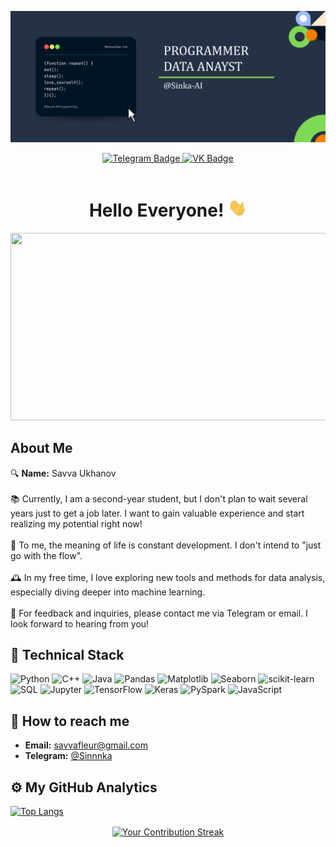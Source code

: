 ![Image alt](https://github.com/Sinka-ai/Sinka-ai/raw/main/banner.png)
<div id="header" align="center">
<div id="badges">
  <a href="https://t.me/Sinnnka">
    <img src="https://img.shields.io/badge/Telegram-blue?style=for-the-badge&logo=telegram&logoColor=white" alt="Telegram Badge"/>
  </a>
  <a href="https://vk.com/sinkawastaken">
    <img src="https://img.shields.io/badge/VK-blue?style=for-the-badge&logo=vk&logoColor=white" alt="VK Badge"/>
  </a>
  </div>
  <img src="https://komarev.com/ghpvc/?username=sinka-ai&style=flat-square&color=blue" alt=""/>
  
  <h1>
  Hello Everyone!
    <img src="https://github.com/fringer2423/Fringer2423/raw/main/assets/wave.gif" width = 30 alt =""/>
</h1>
</div>

  <img src="https://media.tenor.com/UiX3cAoTV8YAAAAd/retrowave.gif" width="600" height="300"/>

##  About Me

🔍 **Name:** Savva Ukhanov  
<br>📚 Currently, I am a second-year student, but I don't plan to wait several years just to get a job later. I want to gain valuable experience and start realizing my potential right now!  
<br>🎯 To me, the meaning of life is constant development. I don't intend to "just go with the flow".  
<br>🕰️ In my free time, I love exploring new tools and methods for data analysis, especially diving deeper into machine learning.  
<br>💌 For feedback and inquiries, please contact me via Telegram or email. I look forward to hearing from you!

## 🔧 Technical Stack

![Python](https://img.shields.io/badge/-Python-3776AB?logo=Python&logoColor=white) 
![C++](https://img.shields.io/badge/-C++-3776AB?logo=cpp&logoColor=white) 
![Java](https://img.shields.io/badge/-Java-3776AB?logo=Java&logoColor=white) 
![Pandas](https://img.shields.io/badge/-Pandas-3776AB?logo=pandas&logoColor=white) 
![Matplotlib](https://img.shields.io/badge/-Matplotlib-3776AB?logo=matplotlib&logoColor=white) 
![Seaborn](https://img.shields.io/badge/-Seaborn-3776AB?logo=seaborn&logoColor=white) 
![scikit-learn](https://img.shields.io/badge/-scikit_learn-3776AB?logo=scikit-learn&logoColor=white) 
![SQL](https://img.shields.io/badge/-SQL-3776AB?logo=postgresql&logoColor=white) 
![Jupyter](https://img.shields.io/badge/-Jupyter-3776AB?logo=jupyter&logoColor=white) 
![TensorFlow](https://img.shields.io/badge/-TensorFlow-3776AB?logo=tensorflow&logoColor=white) 
![Keras](https://img.shields.io/badge/-Keras-3776AB?logo=keras&logoColor=white) 
![PySpark](https://img.shields.io/badge/-PySpark-3776AB?logo=apache-spark&logoColor=white) 
![JavaScript](https://img.shields.io/badge/-JavaScript-3776AB?logo=JavaScript&logoColor=white) 

## 📮 How to reach me

- **Email:** savvafleur@gmail.com
- **Telegram:** <a href="https://t.me/Sinnnka">@Sinnnka</a>

## ⚙️ My GitHub Analytics

[![Top Langs](https://github-readme-stats.vercel.app/api/top-langs/?username=anuraghazra&layout=compact)](https://github.com/anuraghazra/github-readme-stats)

<p align="center">
  <a href="https://github.com/Sinka-ai">
    <img align="center" src="https://github-readme-streak-stats.herokuapp.com/?user=Sinka-ai&theme=radical" alt="Your Contribution Streak" width="480" />
  </a>
</p>



<!--
**Sinka-ai/Sinka-ai** is a ✨ _special_ ✨ repository because its `README.md` (this file) appears on your GitHub profile.

Here are some ideas to get you started:

- 🔭 I’m currently working on ...
- 🌱 I’m currently learning ...
- 👯 I’m looking to collaborate on ...
- 🤔 I’m looking for help with ...
- 💬 Ask me about ...
- 📫 How to reach me: ...
- 😄 Pronouns: ...
- ⚡ Fun fact: ...
-->
